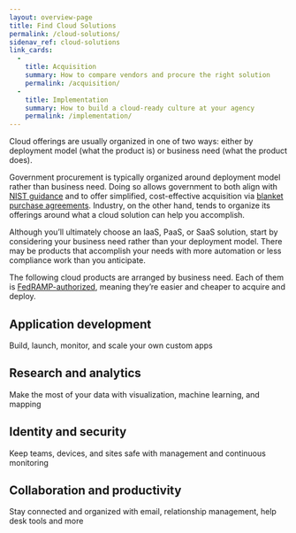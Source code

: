 ```yaml
---
layout: overview-page
title: Find Cloud Solutions
permalink: /cloud-solutions/
sidenav_ref: cloud-solutions
link_cards:
  - 
    title: Acquisition
    summary: How to compare vendors and procure the right solution
    permalink: /acquisition/
  - 
    title: Implementation
    summary: How to build a cloud-ready culture at your agency
    permalink: /implementation/
---
```


Cloud offerings are usually organized in one of two ways: either by deployment model (what the product is) or business need (what the product does). 

Government procurement is typically organized around deployment model rather than business need. Doing so allows government to both align with [NIST guidance](https://csrc.nist.gov/publications/detail/sp/800-145/final) and to offer simplified, cost-effective acquisition via [blanket purchase agreements](https://www.gsa.gov/technology/technology-purchasing-programs/cloud-acquisition-vehicles). Industry, on the other hand, tends to organize its offerings around what a cloud solution can help you accomplish.

Although you’ll ultimately choose an IaaS, PaaS, or SaaS solution, start by considering your business need rather than your deployment model. There may be products that accomplish your needs with more automation or less compliance work than you anticipate.

The following cloud products are arranged by business need. Each of them is [FedRAMP-authorized](https://www.fedramp.gov/about/), meaning they’re easier and cheaper to acquire and deploy. 

## Application development
Build, launch, monitor, and scale your own custom apps 

## Research and analytics
Make the most of your data with visualization, machine learning, and mapping

## Identity and security
Keep teams, devices, and sites safe with management and continuous monitoring

## Collaboration and productivity
Stay connected and organized with email, relationship management, help desk tools and more

